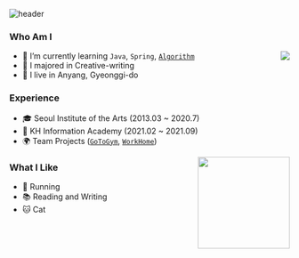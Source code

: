 ![header](https://capsule-render.vercel.app/api?type=slice&color=auto&height=200&section=header&text=Ji%20Chang-jin&fontSize=70&fontColor=#000000)
### Who Am I
<img align='right' src="http://mazassumnida.wtf/api/v2/generate_badge?boj=jchj108">

- 🌱 I’m currently learning ```Java```, ```Spring```, [```Algorithm```](https://github.com/jchj108/Solving)
- 🥇 I majored in Creative-writing
- 🚅 I live in Anyang, Gyeonggi-do

### Experience
- 🎓 Seoul Institute of the Arts (2013.03 ~ 2020.7)
- 💊 KH Information Academy (2021.02 ~ 2021.09)
- 🌍 Team Projects ([```GoToGym```](https://github.com/jchj108/Semi-project), [```WorkHome```](https://github.com/jchj108/Final-project))

<img align='right' src="https://github-readme-stats.vercel.app/api?username=jchj108" height="165">

### What I Like
- 🏃 Running
- 📚 Reading and Writing
- 🐱 Cat

 

<!--
**jchj108/jchj108** is a ✨ _special_ ✨ repository because its `README.md` (this file) appears on your GitHub profile.



Here are some ideas to get you started:


-->

